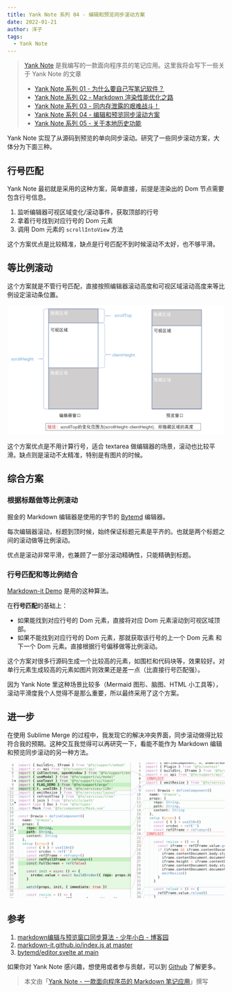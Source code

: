 ```yaml
---
title: Yank Note 系列 04 - 编辑和预览同步滚动方案
date: 2022-01-21
author: 洋子
tags:
  - Yank Note
---
```


> [Yank Note](https://github.com/purocean/yn) 是我编写的一款面向程序员的笔记应用。这里我将会写下一些关于 Yank Note 的文章
> - [Yank Note 系列 01 - 为什么要自己写笔记软件？](/yank-note-01)
> - [Yank Note 系列 02 - Markdown 渲染性能优化之路](/yank-note-02)
> - [Yank Note 系列 03 - 同内存泄露的艰难战斗！](/yank-note-03)
> - [Yank Note 系列 04 - 编辑和预览同步滚动方案](/yank-note-04)
> - [Yank Note 系列 05 - 关于本地历史功能](/yank-note-05)

Yank Note 实现了从源码到预览的单向同步滚动。研究了一些同步滚动方案，大体分为下面三种。

## 行号匹配

Yank Note 最初就是采用的这种方案，简单直接，前提是渲染出的 Dom 节点需要包含行号信息。

1. 监听编辑器可视区域变化/滚动事件，获取顶部的行号
2. 拿着行号找到对应行号的 Dom 元素
3. 调用 Dom 元素的 `scrollIntoView` 方法

这个方案优点是比较精准，缺点是行号匹配不到时候滚动不太好，也不够平滑。

## 等比例滚动

这个方案就是不管行号匹配，直接按照编辑器滚动高度和可视区域滚动高度来等比例设定滚动条位置。

![Img](./FILES/2022-01-21-yank-note-04.md/5f8d2dea.png)

这个方案优点是不用计算行号，适合 textarea 做编辑器的场景，滚动也比较平滑。缺点则是滚动不太精准，特别是有图片的时候。

## 综合方案

### 根据标题做等比例滚动

掘金的 Markdown 编辑器是使用的字节的 [Bytemd](https://github.com/bytedance/bytemd) 编辑器。

每次编辑器滚动，标题到顶时候，始终保证标题元素是平齐的。也就是两个标题之间的滚动做等比例滚动。

优点是滚动非常平滑，也兼顾了一部分滚动精确性，只能精确到标题。

### 行号匹配和等比例结合

[Markdown-it Demo](https://markdown-it.github.io/) 是用的这种算法。

在**行号匹配**的基础上：

- 如果能找到对应行号的 Dom 元素，直接将对应 Dom 元素滚动到可视区域顶部。
- 如果不能找到对应行号的 Dom 元素，那就获取该行号的上一个 Dom 元素 和下一个 Dom 元素。直接根据行号偏移做等比例滚动。

这个方案对很多行源码生成一个比较高的元素，如围栏和代码块等，效果较好。对单行元素生成较高的元素如图片则效果还是差一点（比直接行号匹配强）。

因为 Yank Note 里这种场景比较多（Mermaid 图形、脑图、HTML 小工具等），滚动平滑度我个人觉得不是那么重要，所以最终采用了这个方案。

## 进一步

在使用 Sublime Merge 的过程中，我发现它的解决冲突界面，同步滚动做得比较符合我的预期。这种交互我觉得可以再研究一下，看能不能作为 Markdown 编辑和预览同步滚动的另一种方法。

![Img](./FILES/2022-01-21-yank-note-04.md/eac0b991.png)

## 参考

1. [markdown编辑与预览窗口同步算法 - 少年小白 - 博客园](https://www.cnblogs.com/so-easy/p/12154477.html)
2. [markdown-it.github.io/index.js at master](https://github.com/markdown-it/markdown-it.github.io/blob/master/index.js#L13419)
3. [bytemd/editor.svelte at main](https://github.com/bytedance/bytemd/blob/main/packages/bytemd/src/editor.svelte#L262)

如果你对 Yank Note 感兴趣，想使用或者参与贡献，可以到 [Github](https://github.com/purocean/yn) 了解更多。

> 本文由「[Yank Note - 一款面向程序员的 Markdown 笔记应用](https://github.com/purocean/yn)」撰写
